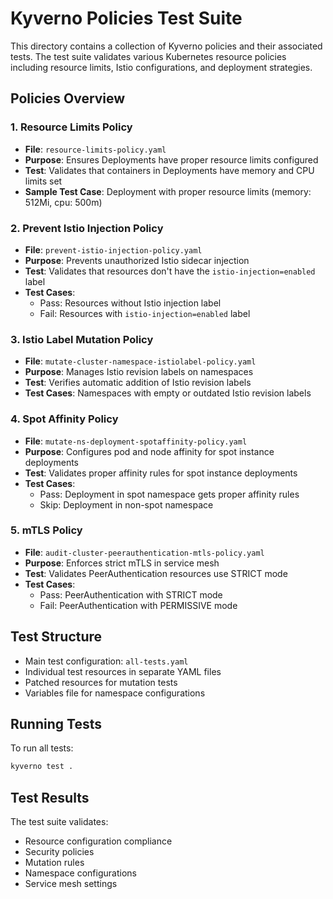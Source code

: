 # Kyverno Policies Test Suite

This directory contains a collection of Kyverno policies and their associated tests. The test suite validates various Kubernetes resource policies including resource limits, Istio configurations, and deployment strategies.

## Policies Overview

### 1. Resource Limits Policy
- **File**: `resource-limits-policy.yaml`
- **Purpose**: Ensures Deployments have proper resource limits configured
- **Test**: Validates that containers in Deployments have memory and CPU limits set
- **Sample Test Case**: Deployment with proper resource limits (memory: 512Mi, cpu: 500m)

### 2. Prevent Istio Injection Policy
- **File**: `prevent-istio-injection-policy.yaml`
- **Purpose**: Prevents unauthorized Istio sidecar injection
- **Test**: Validates that resources don't have the `istio-injection=enabled` label
- **Test Cases**: 
  - Pass: Resources without Istio injection label
  - Fail: Resources with `istio-injection=enabled` label

### 3. Istio Label Mutation Policy
- **File**: `mutate-cluster-namespace-istiolabel-policy.yaml`
- **Purpose**: Manages Istio revision labels on namespaces
- **Test**: Verifies automatic addition of Istio revision labels
- **Test Cases**: Namespaces with empty or outdated Istio revision labels

### 4. Spot Affinity Policy
- **File**: `mutate-ns-deployment-spotaffinity-policy.yaml`
- **Purpose**: Configures pod and node affinity for spot instance deployments
- **Test**: Validates proper affinity rules for spot instance deployments
- **Test Cases**:
  - Pass: Deployment in spot namespace gets proper affinity rules
  - Skip: Deployment in non-spot namespace

### 5. mTLS Policy
- **File**: `audit-cluster-peerauthentication-mtls-policy.yaml`
- **Purpose**: Enforces strict mTLS in service mesh
- **Test**: Validates PeerAuthentication resources use STRICT mode
- **Test Cases**:
  - Pass: PeerAuthentication with STRICT mode
  - Fail: PeerAuthentication with PERMISSIVE mode

## Test Structure
- Main test configuration: `all-tests.yaml`
- Individual test resources in separate YAML files
- Patched resources for mutation tests
- Variables file for namespace configurations

## Running Tests
To run all tests:
```bash
kyverno test .
```

## Test Results
The test suite validates:
- Resource configuration compliance
- Security policies
- Mutation rules
- Namespace configurations
- Service mesh settings 